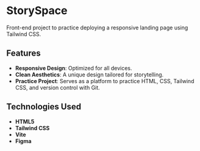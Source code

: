 # StorySpace

Front-end project to practice deploying a responsive landing page using Tailwind CSS. 

## Features

- **Responsive Design**: Optimized for all devices.
- **Clean Aesthetics**: A unique design tailored for storytelling.
- **Practice Project**: Serves as a platform to practice HTML, CSS, Tailwind CSS, and version control with Git.

## Technologies Used

- **HTML5**
- **Tailwind CSS**
- **Vite**
- **Figma**

